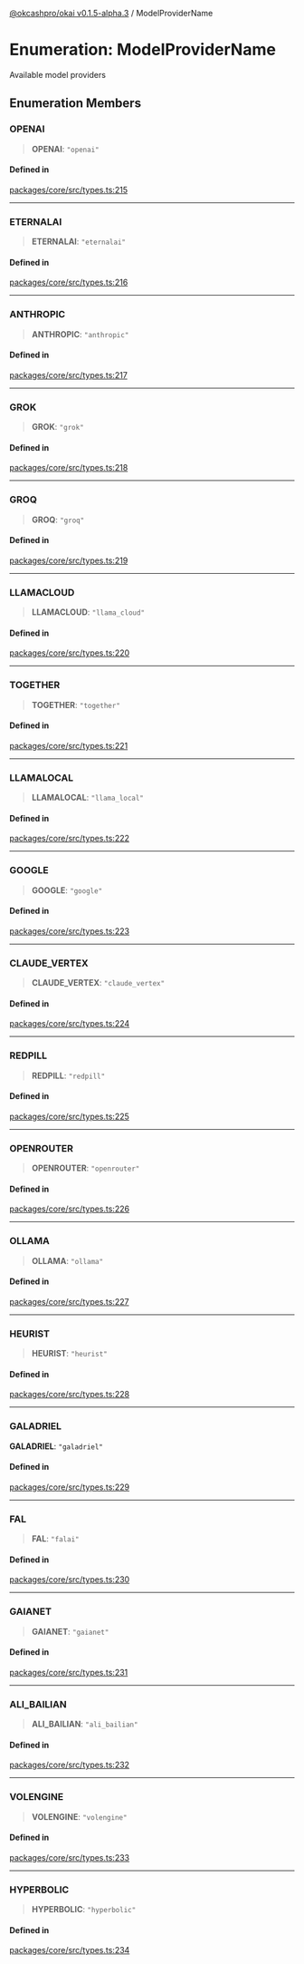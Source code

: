 [@okcashpro/okai v0.1.5-alpha.3](../index.md) / ModelProviderName

# Enumeration: ModelProviderName

Available model providers

## Enumeration Members

### OPENAI

> **OPENAI**: `"openai"`

#### Defined in

[packages/core/src/types.ts:215](https://github.com/okcashpro/okai/blob/main/packages/core/src/types.ts#L215)

---

### ETERNALAI

> **ETERNALAI**: `"eternalai"`

#### Defined in

[packages/core/src/types.ts:216](https://github.com/okcashpro/okai/blob/main/packages/core/src/types.ts#L216)

---

### ANTHROPIC

> **ANTHROPIC**: `"anthropic"`

#### Defined in

[packages/core/src/types.ts:217](https://github.com/okcashpro/okai/blob/main/packages/core/src/types.ts#L217)

---

### GROK

> **GROK**: `"grok"`

#### Defined in

[packages/core/src/types.ts:218](https://github.com/okcashpro/okai/blob/main/packages/core/src/types.ts#L218)

---

### GROQ

> **GROQ**: `"groq"`

#### Defined in

[packages/core/src/types.ts:219](https://github.com/okcashpro/okai/blob/main/packages/core/src/types.ts#L219)

---

### LLAMACLOUD

> **LLAMACLOUD**: `"llama_cloud"`

#### Defined in

[packages/core/src/types.ts:220](https://github.com/okcashpro/okai/blob/main/packages/core/src/types.ts#L220)

---

### TOGETHER

> **TOGETHER**: `"together"`

#### Defined in

[packages/core/src/types.ts:221](https://github.com/okcashpro/okai/blob/main/packages/core/src/types.ts#L221)

---

### LLAMALOCAL

> **LLAMALOCAL**: `"llama_local"`

#### Defined in

[packages/core/src/types.ts:222](https://github.com/okcashpro/okai/blob/main/packages/core/src/types.ts#L222)

---

### GOOGLE

> **GOOGLE**: `"google"`

#### Defined in

[packages/core/src/types.ts:223](https://github.com/okcashpro/okai/blob/main/packages/core/src/types.ts#L223)

---

### CLAUDE_VERTEX

> **CLAUDE_VERTEX**: `"claude_vertex"`

#### Defined in

[packages/core/src/types.ts:224](https://github.com/okcashpro/okai/blob/main/packages/core/src/types.ts#L224)

---

### REDPILL

> **REDPILL**: `"redpill"`

#### Defined in

[packages/core/src/types.ts:225](https://github.com/okcashpro/okai/blob/main/packages/core/src/types.ts#L225)

---

### OPENROUTER

> **OPENROUTER**: `"openrouter"`

#### Defined in

[packages/core/src/types.ts:226](https://github.com/okcashpro/okai/blob/main/packages/core/src/types.ts#L226)

---

### OLLAMA

> **OLLAMA**: `"ollama"`

#### Defined in

[packages/core/src/types.ts:227](https://github.com/okcashpro/okai/blob/main/packages/core/src/types.ts#L227)

---

### HEURIST

> **HEURIST**: `"heurist"`

#### Defined in

[packages/core/src/types.ts:228](https://github.com/okcashpro/okai/blob/main/packages/core/src/types.ts#L228)

---

### GALADRIEL

**GALADRIEL**: `"galadriel"`

#### Defined in

[packages/core/src/types.ts:229](https://github.com/okcashpro/okai/blob/main/packages/core/src/types.ts#L229)

---

### FAL

> **FAL**: `"falai"`

#### Defined in

[packages/core/src/types.ts:230](https://github.com/okcashpro/okai/blob/main/packages/core/src/types.ts#L230)

---

### GAIANET

> **GAIANET**: `"gaianet"`

#### Defined in

[packages/core/src/types.ts:231](https://github.com/okcashpro/okai/blob/main/packages/core/src/types.ts#L231)

---

### ALI_BAILIAN

> **ALI_BAILIAN**: `"ali_bailian"`

#### Defined in

[packages/core/src/types.ts:232](https://github.com/okcashpro/okai/blob/main/packages/core/src/types.ts#L232)

---

### VOLENGINE

> **VOLENGINE**: `"volengine"`

#### Defined in

[packages/core/src/types.ts:233](https://github.com/okcashpro/okai/blob/main/packages/core/src/types.ts#L233)

***

### HYPERBOLIC

> **HYPERBOLIC**: `"hyperbolic"`

#### Defined in

[packages/core/src/types.ts:234](https://github.com/okcashpro/okai/blob/main/packages/core/src/types.ts#L234)
